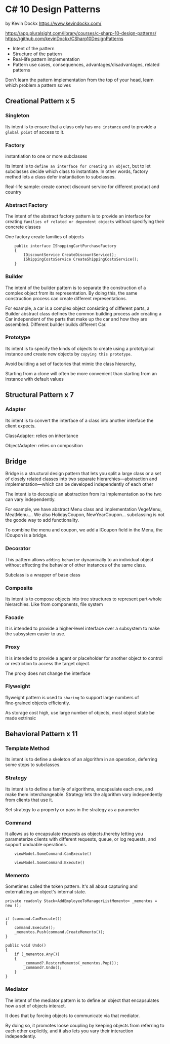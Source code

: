 # C# 10 Design Patterns
by Kevin Dockx
https://www.kevindockx.com/

https://app.pluralsight.com/library/courses/c-sharp-10-design-patterns/
https://github.com/kevinDockx/CSharp10DesignPatterns

- Intent of the pattern
- Structure of the pattern
- Real-life pattern implementation
- Pattern use cases, consequences, advantages/disadvantages, related patterns

Don't learn the pattern implementation from the top of your head, learn which problem a pattern solves

## Creational Pattern x 5
### Singleton
 Its intent is to ensure that a class only has `one instance` and to provide a `global point` of access to it.

### Factory
instantiation to one or more subclasses

Its intent is to `define an interface for creating an object`, but to let subclasses decide which class to instantiate. In other words, factory method lets a class defer instantiation to subclasses.  

Real-life sample: create correct discount service for different product and country

### Abstract Factory
The intent of the abstract factory pattern is to provide an interface for creating `families of related or dependent objects` without specifying their concrete classes

One factory create families of objects
```
    public interface IShoppingCartPurchaseFactory
    {
        IDiscountService CreateDiscountService();
        IShippingCostsService CreateShippingCostsService();
    }
```

### Builder
The intent of the builder pattern is to separate the construction of a complex object from its representation. By doing this, the same construction process can create different representations.

For example, a car is a complex object consisting of different parts, a Builder abstract class defines the common building process adn creating a Car independent of the parts that make up the car and how they are assembled.
Different builder builds different Car.

### Prototype
Its intent is to specify the kinds of objects to create using a prototypical instance and create new objects by `copying this prototype`.

Avoid building a set of factories that mimic the class hierarchy,

Starting from a clone will often be more convenient than starting from an instance with default values

## Structural Pattern x 7

### Adapter
Its intent is to convert the interface of a class into another interface the client expects. 

ClassAdapter: relies on inheritance

ObjectAdapter: relies on composition

## Bridge
Bridge is a structural design pattern that lets you split a large class or a set of closely related classes into two separate hierarchies—abstraction and implementation—which can be developed independently of each other

The intent is to decouple an abstraction from its implementation so the two can vary independently.

For example, we have abstract Menu class and implementation VegeMenu, MeatMenu....
We also HolidayCoupon, NewYearCoupon... subclassing is not the goode way to add functionality. 

To combine the menu and coupon, we add a ICoupon field in the Menu, the ICoupon is a bridge.


### Decorator
This pattern allows `adding behavior` dynamically to an individual object without affecting the behavior of other instances of the same class.

Subclass is a wrapper of base class

### Composite
Its intent is to compose objects into tree structures to represent part‑whole hierarchies. Like from components, file system

### Facade
It is intended to provide a higher‑level interface over a subsystem to make the subsystem easier to use. 

### Proxy
It is intended to provide a agent or placeholder for another object to control or restriction to access the target object.

The proxy does not change the interface

### Flyweight
flyweight pattern is used to `sharing` to support large numbers of fine‑grained objects efficiently.

As storage cost high, use large number of objects, most object state be made extrinsic


## Behavioral Pattern x 11

### Template Method
Its intent is to define a skeleton of an algorithm in an operation, deferring some steps to subclasses.

### Strategy
Its intent is to define a family of algorithms, encapsulate each one, and make them interchangeable. Strategy lets the algorithm vary independently from clients that use it.

Set strategy to a property or pass in the strategy as a parameter

### Command
It allows us to encapsulate requests as objects.thereby letting you parameterize clients with different requests, queue, or log requests, and support undoable operations.
```
    viewModel.SomeCommand.CanExecute()

    viewModel.SomeCommand.Execute()
```


### Memento
Sometimes called the token pattern. It's all about capturing and externalizing an object's internal state. 

```
private readonly Stack<AddEmployeeToManagerListMemento> _mementos = new ();


if (command.CanExecute())
{
    command.Execute();
    _mementos.Push(command.CreateMemento());
}

public void Undo()
{
    if (_mementos.Any())
    {
        _command?.RestoreMemento(_mementos.Pop());
        _command?.Undo(); 
    }
}
```

### Mediator
The intent of the mediator pattern is to define an object that encapsulates how a set of objects interact. 

It does that by forcing objects to communicate via that mediator. 

By doing so, it promotes loose coupling by keeping objects from referring to each other explicitly, and it also lets you vary their interaction independently. 

